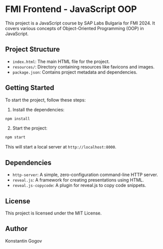 # FMI Frontend - JavaScript OOP

This project is a JavaScript course by SAP Labs Bulgaria for FMI 2024. It covers various concepts of Object-Oriented Programming (OOP) in JavaScript.

## Project Structure

- `index.html`: The main HTML file for the project.
- `resources/`: Directory containing resources like favicons and images.
- `package.json`: Contains project metadata and dependencies.

## Getting Started

To start the project, follow these steps:

1. Install the dependencies:

```sh
npm install
```

2. Start the project:

```sh
npm start
```

This will start a local server at `http://localhost:8000`.

## Dependencies

- `http-server`: A simple, zero-configuration command-line HTTP server.
- `reveal.js`: A framework for creating presentations using HTML.
- `reveal.js-copycode`: A plugin for reveal.js to copy code snippets.

## License

This project is licensed under the MIT License.

## Author

Konstantin Gogov